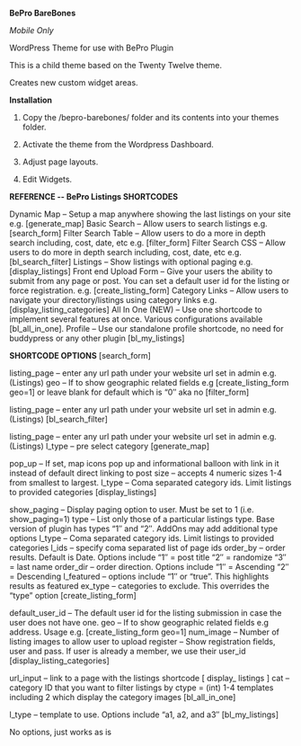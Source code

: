 __BePro BareBones__

_Mobile Only_

WordPress Theme for use with BePro Plugin

This is a child theme based on the Twenty Twelve theme.

Creates new custom widget areas.


__Installation__

1. Copy the /bepro-barebones/ folder and its contents into your themes folder.

2. Activate the theme from the Wordpress Dashboard.

3. Adjust page layouts.

4. Edit Widgets.


__REFERENCE -- BePro Listings SHORTCODES__

Dynamic Map – Setup a map anywhere showing the last listings on your site e.g. [generate_map]
Basic Search – Allow users to search listings e.g. [search_form]
Filter Search Table – Allow users to do a more in depth search including, cost, date, etc e.g. [filter_form]
Filter Search CSS – Allow users to do more in depth search including, cost, date, etc e.g. [bl_search_filter]
Listings – Show listings with optional paging e.g. [display_listings]
Front end Upload Form – Give your users the ability to submit from any page or post. You can set a default user id for the listing or force registration. e.g. [create_listing_form]
Category Links – Allow users to navigate your directory/listings using category links e.g. [display_listing_categories]
All In One (NEW) – Use one shortcode to implement several features at once. Various configurations available [bl_all_in_one].
Profile – Use our standalone profile shortcode, no need for buddypress or any other plugin [bl_my_listings]

__SHORTCODE OPTIONS__
[search_form]

listing_page – enter any url path under your website url set in admin e.g. (Listings)
geo – If to show geographic related fields e.g  [create_listing_form geo=1] or leave blank for default which is “0″ aka no
[filter_form]

listing_page – enter any url path under your website url set in admin e.g. (Listings)
[bl_search_filter]

listing_page – enter any url path under your website url set in admin e.g. (Listings)
l_type – pre select category
[generate_map]

pop_up – If set, map icons pop up and informational balloon with link in it instead of default direct linking to post
size – accepts 4 numeric sizes 1-4 from smallest to largest.
l_type – Coma separated category ids. Limit listings to provided categories
[display_listings]

show_paging – Display paging option to user. Must be set to 1 (i.e. show_paging=1)
type – List only those of a particular listings type. Base version of plugin has types “1″ and “2″. AddOns may add additional type options
l_type – Coma separated category ids. Limit listings to provided categories
l_ids – specify coma separated list of page ids
order_by – order results. Default is Date. Options include
“1″ = post title
“2″ = randomize
“3″ = last name
order_dir – order direction. Options include
“1″ = Ascending
“2″ = Descending
l_featured – options include “1″ or “true”. This highlights results as featured
ex_type – categories to exclude. This overrides the “type” option
[create_listing_form]

default_user_id – The default user id for the listing submission in case the user does not have one.
geo – If to show geographic related fields e.g address. Usage e.g. [create_listing_form geo=1]
num_image – Number of listing images to allow user to upload
register – Show registration fields, user and pass. If user is already a member, we use their user_id
[display_listing_categories]

url_input – link to a page with the listings shortcode [ display_ listings ]
cat – category ID that you want to filter listings by
ctype = (int) 1-4 templates including 2 which display the category images
[bl_all_in_one]

l_type – template to use. Options include “a1, a2, and a3″
[bl_my_listings]

No options, just works as is